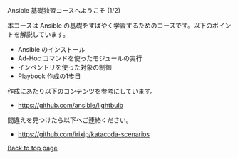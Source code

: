 Ansible 基礎独習コースへようこそ (1/2)

本コースは Ansible の基礎をすばやく学習するためのコースです。以下のポイントを解説しています。

- Ansible のインストール
- Ad-Hoc コマンドを使ったモジュールの実行
- インベントリを使った対象の制御
- Playbook 作成の1歩目

作成にあたり以下のコンテンツを参考にしています。
- https://github.com/ansible/lightbulb

間違えを見つけたら以下へご連絡ください。
- https://github.com/irixjp/katacoda-scenarios


[Back to top page](https://www.katacoda.com/irixjp)
